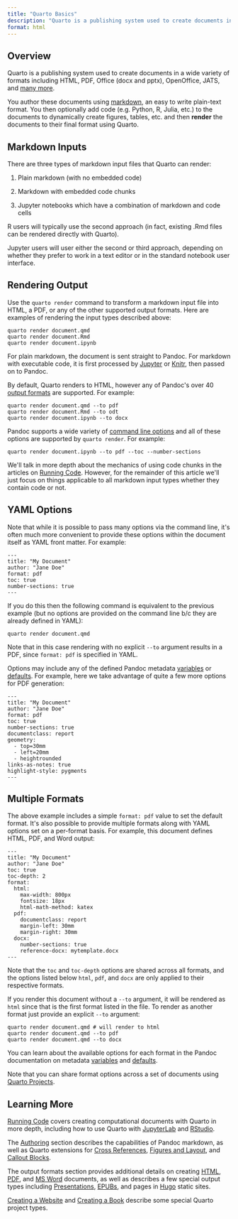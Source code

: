 ```yaml
---
title: "Quarto Basics"
description: "Quarto is a publishing system used to create documents in a wide variety of formats including HTML, PDF, Office (docx and pptx), OpenOffice, JATS, and many more."
format: html
---
```


## Overview

Quarto is a publishing system used to create documents in a wide variety of formats including HTML, PDF, Office (docx and pptx), OpenOffice, JATS, and [many more](https://pandoc.org/).

You author these documents using [markdown](https://pandoc.org/MANUAL.html#pandocs-markdown), an easy to write plain-text format. You then optionally add code (e.g. Python, R, Julia, etc.) to the documents to dynamically create figures, tables, etc. and then **render** the documents to their final format using Quarto.

## Markdown Inputs

There are three types of markdown input files that Quarto can render:

1.  Plain markdown (with no embedded code)

2.  Markdown with embedded code chunks

3.  Jupyter notebooks which have a combination of markdown and code cells

R users will typically use the second approach (in fact, existing .Rmd files can be rendered directly with Quarto).

Jupyter users will user either the second or third approach, depending on whether they prefer to work in a text editor or in the standard notebook user interface.

## Rendering Output

Use the `quarto render` command to transform a markdown input file into HTML, a PDF, or any of the other supported output formats. Here are examples of rendering the input types described above:

``` {.bash}
quarto render document.qmd
quarto render document.Rmd
quarto render document.ipynb
```

For plain markdown, the document is sent straight to Pandoc. For markdown with executable code, it is first processed by [Jupyter](https://jupyter.org) or [Knitr](https://yihui.name/knitr), then passed on to Pandoc.

By default, Quarto renders to HTML, however any of Pandoc's over 40 [output formats](https://pandoc.org/) are supported. For example:

``` {.bash}
quarto render document.qmd --to pdf
quarto render document.Rmd --to odt
quarto render document.ipynb --to docx
```

Pandoc supports a wide variety of [command line options](https://pandoc.org/MANUAL.html#general-options) and all of these options are supported by `quarto render`. For example:

``` {.bash}
quarto render document.ipynb --to pdf --toc --number-sections
```

We'll talk in more depth about the mechanics of using code chunks in the articles on [Running Code](../computations/running-code.md). However, for the remainder of this article we'll just focus on things applicable to all markdown input types whether they contain code or not.

## YAML Options

Note that while it is possible to pass many options via the command line, it's often much more convenient to provide these options within the document itself as YAML front matter. For example:

``` {.yaml}
---
title: "My Document"
author: "Jane Doe"
format: pdf
toc: true
number-sections: true
---
```

If you do this then the following command is equivalent to the previous example (but no options are provided on the command line b/c they are already defined in YAML):

``` {.bash}
quarto render document.qmd
```

Note that in this case rendering with no explicit `--to` argument results in a PDF, since `format: pdf` is specified in YAML.

Options may include any of the defined Pandoc metadata [variables](https://pandoc.org/MANUAL.html#variables) or [defaults](https://pandoc.org/MANUAL.html#default-files). For example, here we take advantage of quite a few more options for PDF generation:

``` {.yaml}
---
title: "My Document"
author: "Jane Doe"
format: pdf
toc: true
number-sections: true
documentclass: report
geometry:
  - top=30mm
  - left=20mm
  - heightrounded
links-as-notes: true
highlight-style: pygments
---
```

## Multiple Formats

The above example includes a simple `format: pdf` value to set the default format. It's also possible to provide multiple formats along with YAML options set on a per-format basis. For example, this document defines HTML, PDF, and Word output:

``` {.yaml}
---
title: "My Document"
author: "Jane Doe"
toc: true
toc-depth: 2
format:
  html:
    max-width: 800px
    fontsize: 18px
    html-math-method: katex
  pdf:
    documentclass: report
    margin-left: 30mm
    margin-right: 30mm
  docx:
    number-sections: true
    reference-docx: mytemplate.docx
---
```

Note that the `toc` and `toc-depth` options are shared across all formats, and the options listed below `html`, `pdf`, and `docx` are only applied to their respective formats.

If you render this document without a `--to` argument, it will be rendered as `html` since that is the first format listed in the file. To render as another format just provide an explicit `--to` argument:

``` {.bash}
quarto render document.qmd # will render to html
quarto render document.qmd --to pdf
quarto render document.qmd --to docx
```

You can learn about the available options for each format in the Pandoc documentation on metadata [variables](https://pandoc.org/MANUAL.html#variables) and [defaults](https://pandoc.org/MANUAL.html#default-files).

Note that you can share format options across a set of documents using [Quarto Projects](quarto-projects.html).

## Learning More

[Running Code](../computations/running-code.md) covers creating computational documents with Quarto in more depth, including how to use Quarto with [JupyterLab](../computations/using-jupyter-lab.md) and [RStudio](../computations/using-rstudio.md).

The [Authoring](../authoring/markdown-basics.md) section describes the capabilities of Pandoc markdown, as well as Quarto extensions for [Cross References](../authoring/cross-references.md), [Figures and Layout](../authoring/figures-and-layout.md), and [Callout Blocks](../authoring/callouts.md).

The output formats section provides additional details on creating [HTML](../output-formats/html-basics.Rmd), [PDF](../output-formats/pdf-basics.md), and [MS Word](../output-formats/ms-word.md) documents, as well as describes a few special output types including [Presentations](../output-formats/presentations.md), [EPUBs](../output-formats/epub.md), and pages in [Hugo](../output-formats/hugo.md) static sites.

[Creating a Website](../websites/website-basics.md) and [Creating a Book](../books/book-basics.md) describe some special Quarto project types.
